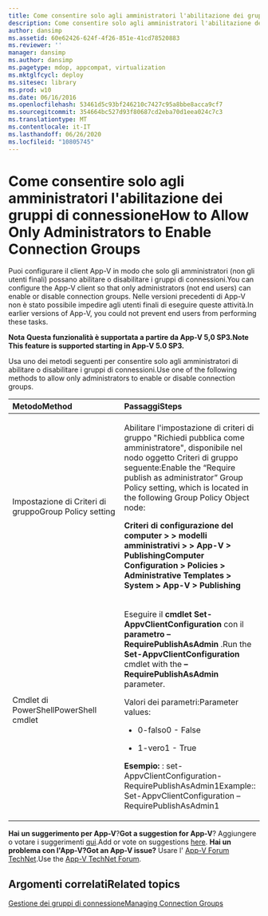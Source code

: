 ```yaml
---
title: Come consentire solo agli amministratori l'abilitazione dei gruppi di connessione
description: Come consentire solo agli amministratori l'abilitazione dei gruppi di connessione
author: dansimp
ms.assetid: 60e62426-624f-4f26-851e-41cd78520883
ms.reviewer: ''
manager: dansimp
ms.author: dansimp
ms.pagetype: mdop, appcompat, virtualization
ms.mktglfcycl: deploy
ms.sitesec: library
ms.prod: w10
ms.date: 06/16/2016
ms.openlocfilehash: 53461d5c93bf246210c7427c95a8bbe8acca9cf7
ms.sourcegitcommit: 354664bc527d93f80687cd2eba70d1eea024c7c3
ms.translationtype: MT
ms.contentlocale: it-IT
ms.lasthandoff: 06/26/2020
ms.locfileid: "10805745"
---
```

# <span data-ttu-id="31536-103">Come consentire solo agli amministratori l'abilitazione dei gruppi di connessione</span><span class="sxs-lookup"><span data-stu-id="31536-103">How to Allow Only Administrators to Enable Connection Groups</span></span>


<span data-ttu-id="31536-104">Puoi configurare il client App-V in modo che solo gli amministratori (non gli utenti finali) possano abilitare o disabilitare i gruppi di connessioni.</span><span class="sxs-lookup"><span data-stu-id="31536-104">You can configure the App-V client so that only administrators (not end users) can enable or disable connection groups.</span></span> <span data-ttu-id="31536-105">Nelle versioni precedenti di App-V non è stato possibile impedire agli utenti finali di eseguire queste attività.</span><span class="sxs-lookup"><span data-stu-id="31536-105">In earlier versions of App-V, you could not prevent end users from performing these tasks.</span></span>

<span data-ttu-id="31536-106">**Nota** 
 **Questa funzionalità è supportata a partire da App-V 5,0 SP3.**</span><span class="sxs-lookup"><span data-stu-id="31536-106">**Note**
**This feature is supported starting in App-V 5.0 SP3.**</span></span>

 

<span data-ttu-id="31536-107">Usa uno dei metodi seguenti per consentire solo agli amministratori di abilitare o disabilitare i gruppi di connessioni.</span><span class="sxs-lookup"><span data-stu-id="31536-107">Use one of the following methods to allow only administrators to enable or disable connection groups.</span></span>

<table>
<colgroup>
<col width="50%" />
<col width="50%" />
</colgroup>
<thead>
<tr class="header">
<th align="left"><span data-ttu-id="31536-108">Metodo</span><span class="sxs-lookup"><span data-stu-id="31536-108">Method</span></span></th>
<th align="left"><span data-ttu-id="31536-109">Passaggi</span><span class="sxs-lookup"><span data-stu-id="31536-109">Steps</span></span></th>
</tr>
</thead>
<tbody>
<tr class="odd">
<td align="left"><p><span data-ttu-id="31536-110">Impostazione di Criteri di gruppo</span><span class="sxs-lookup"><span data-stu-id="31536-110">Group Policy setting</span></span></p></td>
<td align="left"><p><span data-ttu-id="31536-111">Abilitare l'impostazione di criteri di gruppo "Richiedi pubblica come amministratore", disponibile nel nodo oggetto Criteri di gruppo seguente:</span><span class="sxs-lookup"><span data-stu-id="31536-111">Enable the “Require publish as administrator” Group Policy setting, which is located in the following Group Policy Object node:</span></span></p>
<p><strong><span data-ttu-id="31536-112">Criteri di configurazione del computer &gt; &gt; modelli amministrativi &gt; &gt; App-V &gt; Publishing</span><span class="sxs-lookup"><span data-stu-id="31536-112">Computer Configuration &gt; Policies &gt; Administrative Templates &gt; System &gt; App-V &gt; Publishing</span></span></strong></p></td>
</tr>
<tr class="even">
<td align="left"><p><span data-ttu-id="31536-113">Cmdlet di PowerShell</span><span class="sxs-lookup"><span data-stu-id="31536-113">PowerShell cmdlet</span></span></p></td>
<td align="left"><p><span data-ttu-id="31536-114">Eseguire il <strong> cmdlet Set-AppvClientConfiguration </strong> con il <strong> parametro – RequirePublishAsAdmin </strong> .</span><span class="sxs-lookup"><span data-stu-id="31536-114">Run the <strong>Set-AppvClientConfiguration</strong> cmdlet with the <strong>–RequirePublishAsAdmin</strong> parameter.</span></span></p>
<p><span data-ttu-id="31536-115">Valori dei parametri:</span><span class="sxs-lookup"><span data-stu-id="31536-115">Parameter values:</span></span></p>
<ul>
<li><p><span data-ttu-id="31536-116">0-falso</span><span class="sxs-lookup"><span data-stu-id="31536-116">0 - False</span></span></p></li>
<li><p><span data-ttu-id="31536-117">1-vero</span><span class="sxs-lookup"><span data-stu-id="31536-117">1 - True</span></span></p></li>
</ul>
<p><strong><span data-ttu-id="31536-118">Esempio: </strong> : set-AppvClientConfiguration-RequirePublishAsAdmin1</span><span class="sxs-lookup"><span data-stu-id="31536-118">Example:</strong>: Set-AppvClientConfiguration –RequirePublishAsAdmin1</span></span></p></td>
</tr>
</tbody>
</table>

 

<span data-ttu-id="31536-119">**Hai un suggerimento per App-V**?</span><span class="sxs-lookup"><span data-stu-id="31536-119">**Got a suggestion for App-V**?</span></span> <span data-ttu-id="31536-120">Aggiungere o votare i suggerimenti [qui](http://appv.uservoice.com/forums/280448-microsoft-application-virtualization).</span><span class="sxs-lookup"><span data-stu-id="31536-120">Add or vote on suggestions [here](http://appv.uservoice.com/forums/280448-microsoft-application-virtualization).</span></span> **<span data-ttu-id="31536-121">Hai un problema con l'App-V?</span><span class="sxs-lookup"><span data-stu-id="31536-121">Got an App-V issue?</span></span>** <span data-ttu-id="31536-122">Usare l' [App-V Forum TechNet](https://social.technet.microsoft.com/Forums/home?forum=mdopappv).</span><span class="sxs-lookup"><span data-stu-id="31536-122">Use the [App-V TechNet Forum](https://social.technet.microsoft.com/Forums/home?forum=mdopappv).</span></span>

## <span data-ttu-id="31536-123">Argomenti correlati</span><span class="sxs-lookup"><span data-stu-id="31536-123">Related topics</span></span>


[<span data-ttu-id="31536-124">Gestione dei gruppi di connessione</span><span class="sxs-lookup"><span data-stu-id="31536-124">Managing Connection Groups</span></span>](managing-connection-groups.md)

 

 





